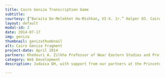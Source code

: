 ```yaml
---
title: Cairo Geniza Transcription Game
subtitle:
courtesy: [“Baraita De-Melekhet Ha-Mishkan, VI-X. 1r.” Halper 03. Cairo Genizah Collection, University of Pennsylvania Center for Advanced Judaic Studies. Accessed November 30, 2016.](http://images.library.upenn.edu/mrsidsceti/bin/image_jpeg2.pl?coll=manuscripts;subcoll=h083;image=h083_wk1_body0002.sid;level=3;degree=0)
layout: default
modal-id: 2
date: 2014-07-17
img: geniza
thumbnail: genizathumbnail
alt: Cairo Geniza Fragment
project-date: April 2014
partners: Khedouri A. Zilkha Professor of Near Eastern Studies and Professor of History Marina Rustow with the Princeton Geniza Lab </br> Professor Steve Jacobs with Rochester Institute of Technology's MAGIC Center
category: Web Development
description: Judaica DH, with support from our partners at the Princeton Genizah Lab and Rochester Institute of Technology's MAGIC Center, is working to create a game that will transcribe Cairo Geniza fragments. Without needing any secondary language proficiency, users will only need to be able to match picture to picture. For example, a user might match a picture of an “aleph,” written in modern Hebrew script and the first letter in the Hebrew alphabet, to a picture of the “aleph” known to be written in the Cairo Geniza hand. They know what the picture of each "aleph" looks like, yet they don't need to know the letter is an aleph. The data from the game will then be exported and will be used by scholars to analyze Geniza fragments.

---
```

